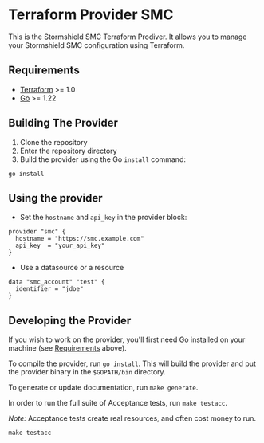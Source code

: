 # Terraform Provider SMC

This is the Stormshield SMC Terraform Prodiver. It allows you to manage your Stormshield SMC configuration using Terraform.

## Requirements

- [Terraform](https://developer.hashicorp.com/terraform/downloads) >= 1.0
- [Go](https://golang.org/doc/install) >= 1.22

## Building The Provider

1. Clone the repository
2. Enter the repository directory
3. Build the provider using the Go `install` command:

```shell
go install
```

## Using the provider

- Set the `hostname` and `api_key` in the provider block:

```hcl
provider "smc" {
  hostname = "https://smc.example.com"
  api_key  = "your_api_key"
}
```

- Use a datasource or a resource

```hcl
data "smc_account" "test" {
  identifier = "jdoe"
}
```

## Developing the Provider

If you wish to work on the provider, you'll first need [Go](http://www.golang.org) installed on your machine (see [Requirements](#requirements) above).

To compile the provider, run `go install`. This will build the provider and put the provider binary in the `$GOPATH/bin` directory.

To generate or update documentation, run `make generate`.

In order to run the full suite of Acceptance tests, run `make testacc`.

*Note:* Acceptance tests create real resources, and often cost money to run.

```shell
make testacc
```
